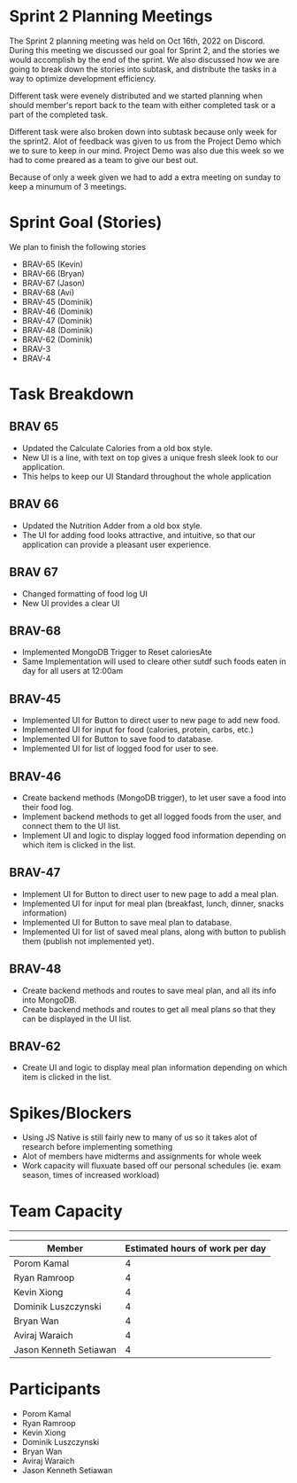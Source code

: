 # Sprint 2 Planning Meetings
The Sprint 2 planning meeting was held on Oct 16th, 2022 on Discord. During this meeting we discussed our goal for Sprint 2, and the stories we would accomplish by the end of the sprint. We also discussed how we are going to break down the stories into subtask, and distribute the tasks in a way to optimize development efficiency.

Different task were evenely distributed and we started planning when should member's report back to the team with either completed task or a part of the completed task.

Different task were also broken down into subtask because only week for the sprint2. Alot of feedback was given to us from the Project Demo which we to sure to keep in our mind. Project Demo was also due this week so we had to come preared as a team to give our best out.

Because of only a week given we had to add a extra meeting on sunday to keep a minumum of 3 meetings.

# Sprint Goal (Stories)
We plan to finish the following stories
- BRAV-65 (Kevin)
- BRAV-66 (Bryan)
- BRAV-67 (Jason)
- BRAV-68 (Avi)
- BRAV-45 (Dominik)
- BRAV-46 (Dominik)
- BRAV-47 (Dominik)
- BRAV-48 (Dominik)
- BRAV-62 (Dominik)
- BRAV-3 
- BRAV-4


# Task Breakdown

## BRAV 65
- Updated the Calculate Calories from a old box style.
- New UI is a line, with text on top gives a unique fresh sleek look to our application.
- This helps to keep our UI Standard throughout the whole application

## BRAV 66
- Updated the Nutrition Adder from a old box style.
- The UI for adding food looks attractive, and intuitive, so that our application can provide a pleasant user experience.

## BRAV 67
- Changed formatting of food log UI
- New UI provides a clear UI 

## BRAV-68
- Implemented MongoDB Trigger to Reset caloriesAte
- Same Implementation will used to cleare other sutdf such foods eaten in day for all users at 12:00am

## BRAV-45
- Implemented UI for Button to direct user to new page to add new food.
- Implemented UI for input for food (calories, protein, carbs, etc.)
- Implemented UI for Button to save food to database.
- Implemented UI for list of logged food for user to see.

## BRAV-46
- Create backend methods (MongoDB trigger), to let user save a food into their food log.
- Implement backend methods to get all logged foods from the user, and connect them to the UI list.
- Implement UI and logic to display logged food information depending on which item is clicked in the list.

## BRAV-47
- Implement UI for Button to direct user to new page to add a meal plan.
- Implemented UI for input for meal plan (breakfast, lunch, dinner, snacks information)
- Implemented UI for Button to save meal plan to database.
- Implemented UI for list of saved meal plans, along with button to publish them (publish not implemented yet).

## BRAV-48
- Create backend methods and routes to save meal plan, and all its info into MongoDB.
- Create backend methods and routes to get all meal plans so that they can be displayed in the UI list.

## BRAV-62
- Create UI and logic to display meal plan information depending on which item is clicked in the list.

# Spikes/Blockers
- Using JS Native is still fairly new to many of us so it takes alot of research before implementing something
- Alot of members have midterms and assignments for whole week
- Work capacity will fluxuate based off our personal schedules (ie. exam season, times of increased workload)

# Team Capacity
___
| Member | Estimated hours of work per day |
|---|---|
| Porom Kamal | 4|
| Ryan Ramroop | 4|
| Kevin Xiong  | 4|
| Dominik Luszczynski  | 4|
| Bryan Wan | 4|
| Aviraj Waraich  | 4|
|Jason Kenneth Setiawan | 4|

# Participants
- Porom Kamal
- Ryan Ramroop
- Kevin Xiong 
- Dominik Luszczynski 
- Bryan Wan 
- Aviraj Waraich 
- Jason Kenneth Setiawan
